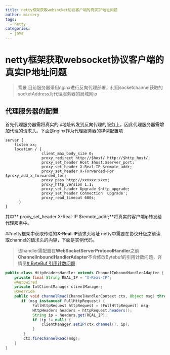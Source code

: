 ```yaml
---
title: netty框架获取websocket协议客户端的真实IP地址问题
author: mirsery
tags: 
  - netty
categories: 
  - java
---
```



# netty框架获取websocket协议客户端的真实IP地址问题
>  背景 目前服务器采用nginx进行反向代理部署，利用socketchannel获取的socketAddress为代理服务器的局域网ip

## 代理服务器的配置
首先代理服务器需将真实的ip地址转发到反向代理的服务上，因此代理服务器需增加代理的请求头。下面是nginx作为代理服务器的样例配置项
```
server {
    listen xx;
    location / {
                client_max_body_size 0;
                proxy_redirect http://$host/ http://$http_host/;
                proxy_set_header Host $host:$server_port;
                proxy_set_header X-Real-IP $remote_addr;
                proxy_set_header X-Forwarded-For $proxy_add_x_forwarded_for;
                proxy_pass http://xxxxxx:xxxx;
                proxy_http_version 1.1;
                proxy_set_header Upgrade $http_upgrade;
                proxy_set_header Connection 'upgrade';
                proxy_read_timeout 600s;
      }
}
```
其中** proxy_set_header X-Real-IP $remote_addr;**将真实的客户端ip转发给代理服务中。

##netty框架中获取传递的**X-Real-IP**请求头地址
netty中需要在协议升级之前读取channel的请求头的内容，下面是实例代码。
>  该handler需配置在**WebSocketServerProtocolHandler**之前**ChannelInboundHandlerAdapter**不会修改Bytebuf的引用计数问题，详情见[# ByteBuf 引用计数问题](./bytebuf-yin-yong-ji-shu-wen-ti)

```java
public class HttpHeadersHandler extends ChannelInboundHandlerAdapter {
    private final String REAL_IP = "X-Real-IP";
    @Autowired
    private IotClientManager clientManager;
    @Override
    public void channelRead(ChannelHandlerContext ctx, Object msg) throws Exception {
       if (msg instanceof FullHttpRequest) {
            FullHttpRequest httpRequest = (FullHttpRequest) msg;
            HttpHeaders headers = httpRequest.headers();
            String ip = headers.get(REAL_IP);
            if (ip != null) {
                clientManager.setIP(ctx.channel(), ip);
            }
        }
        ctx.fireChannelRead(msg);
    }
}
```